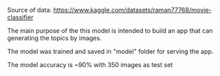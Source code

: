 Source of data: https://www.kaggle.com/datasets/raman77768/movie-classifier

The main purpose of the this model is intended to build an app that can generating the topics by images.

The model was trained and saved in "model" folder for serving the app.

The model accuracy is ~90% with 350 images as test set
